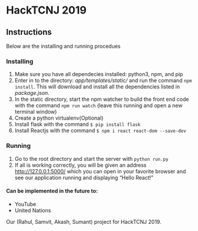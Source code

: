 # HackTCNJ 2019

## Instructions
Below are the installing and running procedues
### Installing
1. Make sure you have all dependecies installed: python3, npm, and pip
2. Enter in to the directory: *app/templates/static/* and run the command `npm install`. This will download and install all the dependencies listed in *package.json*.
3. In the static directory, start the npm watcher to build the front end code with the command `npm run watch` (leave this running and open a new terminal window)
4. Create a python virtualenv(Optional)
5. Install flask with the command `$ pip install flask`
6. Install Reactjs with the command `$ npm i react react-dom --save-dev`
### Running
1. Go to the root directory and start the server with `python run.py`
2. If all is working correctly, you will be given an address http://127.0.0.1:5000/ which you can open in your favorite browser and see our application running and displaying “Hello React!”


#### Can be implemented in the future to:
- YouTube
- United Nations

Our (Rahul, Samvit, Akash, Sumant) project for HackTCNJ 2019.
